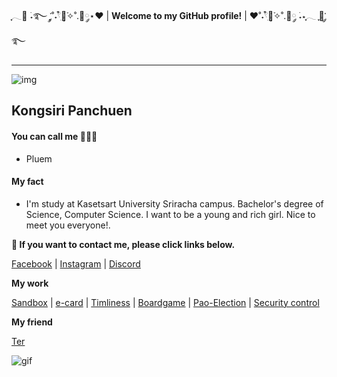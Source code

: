ִֶָ𓂃🐇 ࣪˖࿐ ִֶָ་༘˚˖𓍢ִ໋🌷͙֒✧˚.🎀༘⋆❤︎ | **Welcome to my GitHub profile!** | ❤︎˚˖𓍢ִ໋🌷͙֒✧˚.🎀༘ ࣪˖⋆ִֶָ𓂃 ִֶָ🐇་༘࿐

---

![img](./githubpic/IMG_0279.JPG)

## Kongsiri Panchuen

#### You can call me 🧍🏻‍♀️

- Pluem

#### My fact

- I'm study at Kasetsart University Sriracha campus. Bachelor's degree of Science, Computer Science. I want to be a young and rich girl. Nice to meet you everyone!.

**💌 If you want to contact me, please click links below.**

[Facebook](https://www.facebook.com/)  |  [Instagram](https://www.instagram.com/) | [Discord](https://discord.gg/XaAdB57E)

**My work**

[Sandbox](sandbox.md) | [e-card](merryxmas.md) | [Timliness](timeliness.md) | [Boardgame](boardgame.md) | [Pao-Election](pao-election.md) | [Security control](security-control.md)

**My friend**

[Ter](https://Ter130147.github.io)

![gif](./githubpic/kyubey.gif)
